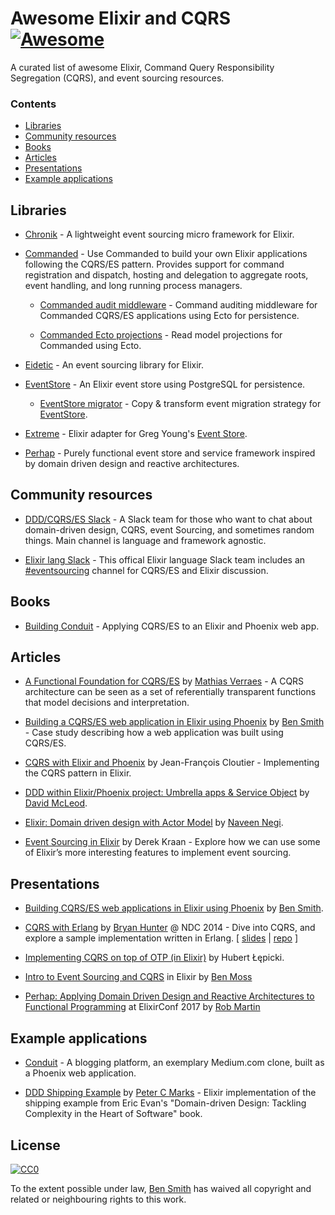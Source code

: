 # Awesome Elixir and CQRS [![Awesome](https://cdn.rawgit.com/sindresorhus/awesome/d7305f38d29fed78fa85652e3a63e154dd8e8829/media/badge.svg)](https://github.com/sindresorhus/awesome)

A curated list of awesome Elixir, Command Query Responsibility Segregation (CQRS), and event sourcing resources.

### Contents

- [Libraries](#libraries)
- [Community resources](#community-resources)
- [Books](#books)
- [Articles](#articles)
- [Presentations](#presentations)
- [Example applications](#example-applications)

## Libraries

- [Chronik](https://hex.pm/packages/chronik) - A lightweight event sourcing micro framework for Elixir.

- [Commanded](https://github.com/slashdotdash/commanded) - Use Commanded to build your own Elixir applications following the CQRS/ES pattern. Provides support for command registration and dispatch, hosting and delegation to aggregate roots, event handling, and long running process managers.

    - [Commanded audit middleware](https://github.com/slashdotdash/commanded-audit-middleware) - Command auditing middleware for Commanded CQRS/ES applications using Ecto for persistence.

    - [Commanded Ecto projections](https://github.com/slashdotdash/commanded-ecto-projections) - Read model projections for Commanded using Ecto.

- [Eidetic](https://github.com/GT8Online/eidetic-elixir) - An event sourcing library for Elixir.

- [EventStore](https://github.com/slashdotdash/eventstore) - An Elixir event store using PostgreSQL for persistence.

    - [EventStore migrator](https://github.com/slashdotdash/eventstore-migrator) - Copy & transform event migration strategy for [EventStore](https://github.com/slashdotdash/eventstore).

- [Extreme](https://github.com/exponentially/extreme) - Elixir adapter for Greg Young's [Event Store](https://geteventstore.com/).

- [Perhap](https://github.com/Perhap/perhap) - Purely functional event store and service framework inspired by domain driven design and reactive architectures.

## Community resources

- [DDD/CQRS/ES Slack](https://ddd-cqrs-es.slack.com) - A Slack team for those who want to chat about domain-driven design, CQRS, event Sourcing, and sometimes random things. Main channel is language and framework agnostic.

- [Elixir lang Slack](https://elixir-lang.slack.com/) - This offical Elixir language Slack team includes an [#eventsourcing](https://elixir-lang.slack.com/messages/C2REECQ1Z/) channel for CQRS/ES and Elixir discussion.

## Books

- [Building Conduit](https://leanpub.com/buildingconduit) - Applying CQRS/ES to an Elixir and Phoenix web app.

## Articles

- [A Functional Foundation for CQRS/ES](http://verraes.net/2014/05/functional-foundation-for-cqrs-event-sourcing/) by [Mathias Verraes](https://twitter.com/mathiasverraes) - A CQRS architecture can be seen as a set of referentially transparent functions that model decisions and interpretation.

- [Building a CQRS/ES web application in Elixir using Phoenix](https://10consulting.com/2017/01/04/building-a-cqrs-web-application-in-elixir-using-phoenix/) by [Ben Smith](https://twitter.com/slashdotdash) - Case study describing how a web application was built using CQRS/ES.

- [CQRS with Elixir and Phoenix](http://jfcloutier.github.io/jekyll/update/2015/11/04/cqrs_elixir_phoenix.html) by Jean-François Cloutier - Implementing the CQRS pattern in Elixir.

- [DDD within Elixir/Phoenix project: Umbrella apps & Service Object](https://medium.com/@andreichernykh/thoughts-on-structuring-an-elixir-phoenix-project-cb083a8894ef) by [David McLeod](http://davidmcleod.com/).

- [Elixir: Domain driven design with Actor Model](https://www.linkedin.com/pulse/domain-driven-design-elixir-naveen-negi) by [Naveen Negi](https://www.linkedin.com/in/nav301186/).

- [Event Sourcing in Elixir](https://tech.zilverline.com/2017/04/07/elixir_event_sourcing) by Derek Kraan - Explore how we can use some of Elixir’s more interesting features to implement event sourcing.

## Presentations

- [Building CQRS/ES web applications in Elixir using Phoenix](https://10consulting.com/2017/03/23/building-cqrs-web-applications-in-elixir/) by [Ben Smith](https://twitter.com/slashdotdash).

- [CQRS with Erlang](https://vimeo.com/97318824) by [Bryan Hunter](https://twitter.com/bryan_hunter) @ NDC 2014 - Dive into CQRS, and explore a sample implementation written in Erlang. [ [slides](https://github.com/bryanhunter/cqrs-with-erlang/raw/ndc-oslo/cqrs-with-erlang.pptx) | [repo](https://github.com/bryanhunter/cqrs-with-erlang/tree/ndc-oslo) ]

- [Implementing CQRS on top of OTP (in Elixir)](http://slides.com/hubertlepicki/implementing-cqrs-in-elixir) by Hubert Łępicki.

- [Intro to Event Sourcing and CQRS](https://drteeth.github.io/elixir-es-cqrs/) in Elixir by [Ben Moss](https://twitter.com/benjamintmoss)

- [Perhap: Applying Domain Driven Design and Reactive Architectures to Functional Programming](https://www.youtube.com/watch?v=kq4qTk18N-c) at ElixirConf 2017 by [Rob Martin](https://twitter.com/version2beta)

## Example applications

- [Conduit](https://github.com/slashdotdash/conduit) - A blogging platform, an exemplary Medium.com clone, built as a Phoenix web application.

- [DDD Shipping Example](https://github.com/pcmarks/ddd_elixir_stage1_umbrella) by [Peter C Marks](https://github.com/pcmarks) - Elixir implementation of the shipping example from Eric Evan's "Domain-driven Design: Tackling Complexity in the Heart of Software" book.

## License

[![CC0](http://mirrors.creativecommons.org/presskit/buttons/88x31/svg/cc-zero.svg)](https://creativecommons.org/publicdomain/zero/1.0/)

To the extent possible under law, [Ben Smith](mailto:ben@10consulting.com) has waived all copyright and related or neighbouring rights to this work.

